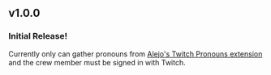 ## v1.0.0

### Initial Release!

Currently only can gather pronouns from [Alejo's Twitch Pronouns extension](https://pr.alejo.io/) and the crew member must be signed in with Twitch.